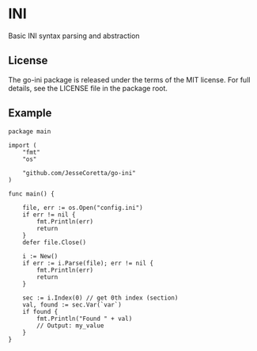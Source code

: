 # INI

Basic INI syntax parsing and abstraction

## License

The go-ini package is released under the terms of the MIT license.  For
full details, see the LICENSE file in the package root.

## Example

```
package main

import (
	"fmt"
	"os"

	"github.com/JesseCoretta/go-ini"
)

func main() {

	file, err := os.Open("config.ini")
	if err != nil {
		fmt.Println(err)
		return
	}
	defer file.Close()

	i := New()
	if err := i.Parse(file); err != nil {
		fmt.Println(err)
		return
	}

	sec := i.Index(0) // get 0th index (section)
	val, found := sec.Var(`var`)
	if found {
		fmt.Println("Found " + val)
		// Output: my_value
	}
}

```

